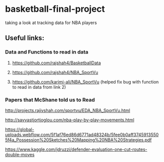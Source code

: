 # basketball-final-project
taking a look at tracking data for NBA players

## Useful links:

### Data and Functions to read in data

1. https://github.com/rajshah4/BasketballData

2. https://github.com/rajshah4/NBA_SportVu

3. https://github.com/karimi-ali/NBA_SportVu (helped fix bug with function to read in data from link 2)

### Papers that McShane told us to Read

http://projects.rajivshah.com/sportvu/EDA_NBA_SportVu.html

http://savvastjortjoglou.com/nba-play-by-play-movements.html

https://global-uploads.webflow.com/5f1af76ed86d6771ad48324b/5fee0b0aff37459135505f4a_Possession%20Sketches%20Mapping%20NBA%20Strategies.pdf

https://www.kaggle.com/jdruzzi/defender-evaluation-one-cut-routes-double-moves
